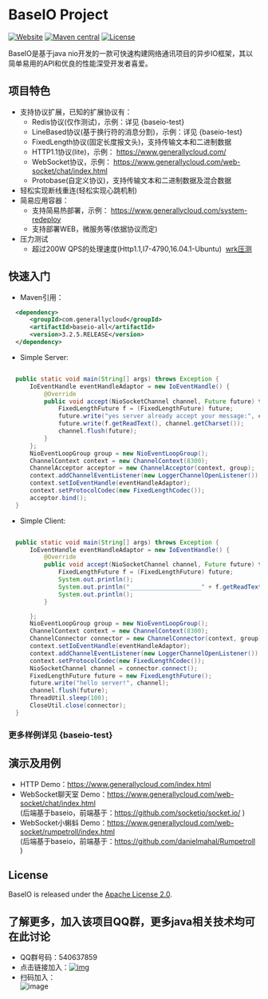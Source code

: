 
# BaseIO Project

[![Website](https://img.shields.io/badge/website-generallycloud-green.svg)](https://www.generallycloud.com)
[![Maven central](https://img.shields.io/badge/maven%20central-3.2.4.Release-green.svg)](http://mvnrepository.com/artifact/com.generallycloud/baseio-all)
[![License](https://img.shields.io/badge/License-Apache%202.0-585ac2.svg)](https://github.com/generallycloud/baseio/blob/master/LICENSE.txt)

BaseIO是基于java nio开发的一款可快速构建网络通讯项目的异步IO框架，其以简单易用的API和优良的性能深受开发者喜爱。

## 项目特色

 * 支持协议扩展，已知的扩展协议有：
   * Redis协议(仅作测试)，示例：详见 {baseio-test}
   * LineBased协议(基于换行符的消息分割)，示例：详见 {baseio-test}
   * FixedLength协议(固定长度报文头)，支持传输文本和二进制数据
   * HTTP1.1协议(lite)，示例： https://www.generallycloud.com/
   * WebSocket协议，示例： https://www.generallycloud.com/web-socket/chat/index.html 
   * Protobase(自定义协议)，支持传输文本和二进制数据及混合数据
 * 轻松实现断线重连(轻松实现心跳机制)
 * 简易应用容器：
   * 支持简易热部署，示例： https://www.generallycloud.com/system-redeploy
   * 支持部署WEB，微服务等(依据协议而定)
 * 压力测试
   * 超过200W QPS的处理速度(Http1.1,I7-4790,16.04.1-Ubuntu)  [wrk压测](/baseio-documents/load-test/load-test-http.txt)
 
## 快速入门

 * Maven引用：

  ```xml  
	<dependency>
		<groupId>com.generallycloud</groupId>
		<artifactId>baseio-all</artifactId>
		<version>3.2.5.RELEASE</version>
	</dependency>  
  ```
  
 * Simple Server:

  ```Java

    public static void main(String[] args) throws Exception {
        IoEventHandle eventHandleAdaptor = new IoEventHandle() {
            @Override
            public void accept(NioSocketChannel channel, Future future) throws Exception {
                FixedLengthFuture f = (FixedLengthFuture) future;
                future.write("yes server already accept your message:", channel.getCharset());
                future.write(f.getReadText(), channel.getCharset());
                channel.flush(future);
            }
        };
        NioEventLoopGroup group = new NioEventLoopGroup();
        ChannelContext context = new ChannelContext(8300);
        ChannelAcceptor acceptor = new ChannelAcceptor(context, group);
        context.addChannelEventListener(new LoggerChannelOpenListener());
        context.setIoEventHandle(eventHandleAdaptor);
        context.setProtocolCodec(new FixedLengthCodec());
        acceptor.bind();
    }

  ```

 * Simple Client:

  ```Java

    public static void main(String[] args) throws Exception {
        IoEventHandle eventHandleAdaptor = new IoEventHandle() {
            @Override
            public void accept(NioSocketChannel channel, Future future) throws Exception {
                FixedLengthFuture f = (FixedLengthFuture) future;
                System.out.println();
                System.out.println("____________________" + f.getReadText());
                System.out.println();
            }

        };
        NioEventLoopGroup group = new NioEventLoopGroup();
        ChannelContext context = new ChannelContext(8300);
        ChannelConnector connector = new ChannelConnector(context, group);
        context.setIoEventHandle(eventHandleAdaptor);
        context.addChannelEventListener(new LoggerChannelOpenListener());
        context.setProtocolCodec(new FixedLengthCodec());
        NioSocketChannel channel = connector.connect();
        FixedLengthFuture future = new FixedLengthFuture();
        future.write("hello server!", channel);
        channel.flush(future);
        ThreadUtil.sleep(100);
        CloseUtil.close(connector);
    }

  ```

###	更多样例详见 {baseio-test}

## 演示及用例
 * HTTP Demo：https://www.generallycloud.com/index.html
 * WebSocket聊天室 Demo：https://www.generallycloud.com/web-socket/chat/index.html                                
  (后端基于baseio，前端基于：https://github.com/socketio/socket.io/ )
 * WebSocket小蝌蚪 Demo：https://www.generallycloud.com/web-socket/rumpetroll/index.html                                
  (后端基于baseio，前端基于：https://github.com/danielmahal/Rumpetroll )

## License

BaseIO is released under the [Apache License 2.0](http://www.apache.org/licenses/LICENSE-2.0).

## 了解更多，加入该项目QQ群，更多java相关技术均可在此讨论
 * QQ群号码：540637859
 * 点击链接加入：[![img](http://pub.idqqimg.com/wpa/images/group.png)](http://shang.qq.com/wpa/qunwpa?idkey=2bd71e10d876bb6035fa0ddc6720b5748fc8985cb666e17157d17bcfbd2bdaef)
 * 扫码加入：<br />  ![image](/baseio-documents/popularize/java-io-group-code-small.png)
